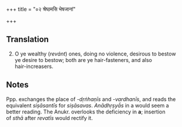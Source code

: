 +++
title = "०२ श्रेष्ठमसि भेषजानां"

+++
## Translation
2. O ye wealthy (*revánt*) ones, doing no violence, desirous to bestow  
ye desire to bestow; both are ye hair-fasteners, and also  
hair-increasers.

## Notes
Ppp. exchanges the place of *-dṛṅhaṇīs* and *-vardhanīs*, and reads the  
equivalent *siṣāsantīs* for *siṣāsavas*. *Anādhṛṣyā́s* in a would seem a  
better reading. The Anukr. overlooks the deficiency in **a**; insertion  
of *sthā* after *revatīs* would rectify it.

